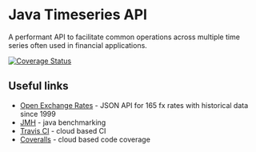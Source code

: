 # Java Timeseries API

A performant API to facilitate common operations across multiple time series often used in financial applications.

[![Coverage Status](https://coveralls.io/repos/jonfreedman/timeseries/badge.svg)](https://coveralls.io/r/jonfreedman/timeseries)

Useful links
------------

* [Open Exchange Rates](https://openexchangerates.org/) - JSON API for 165 fx rates with historical data since 1999
* [JMH](http://openjdk.java.net/projects/code-tools/jmh/) - java benchmarking
* [Travis CI](http://docs.travis-ci.com/user/languages/java/) - cloud based CI
* [Coveralls](https://coveralls.io/) - cloud based code coverage